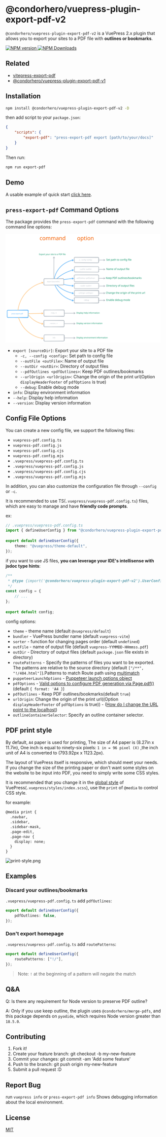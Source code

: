 # @condorhero/vuepress-plugin-export-pdf-v2

`@condorhero/vuepress-plugin-export-pdf-v2` is a VuePress 2.x plugin that allows you to export your sites to a PDF file with **outlines or bookmarks**.

<p align="left">
    <a href="https://www.npmjs.com/package/@condorhero/vuepress-plugin-export-pdf-v2" target="__blank">
        <img src="https://img.shields.io/npm/v/@condorhero/vuepress-plugin-export-pdf-v2.svg?color=a1b858" alt="NPM version">
    </a>
    <a href="https://www.npmjs.com/package/@condorhero/vuepress-plugin-export-pdf-v2" target="__blank">
        <img alt="NPM Downloads" src="https://img.shields.io/npm/dm/@condorhero/vuepress-plugin-export-pdf-v2.svg?color=50a36f">
    </a>
    <br />
</p>

## Related

- [vitepress-export-pdf](https://github.com/condorheroblog/vitepress-export-pdf)
- [@condorhero/vuepress-plugin-export-pdf-v1](https://github.com/condorheroblog/vuepress-plugin-export-pdf/blob/main/packages/vuepress-plugin-export-pdf-v1/README.md)

## Installation

```sh
npm install @condorhero/vuepress-plugin-export-pdf-v2 -D
```
then add script to your `package.json`:

```json
{
	"scripts": {
		"export-pdf": "press-export-pdf export [path/to/your/docs]"
	}
}
```

Then run:

```sh
npm run export-pdf
```
## Demo

A usable example of quick start [click here](./example/vuepress-next/).

## `press-export-pdf` Command Options

The package provides the `press-export-pdf` command with the following command line options:

![vuepress-plugin-export-pdf-v2.svg](./assets/vuepress-plugin-export-pdf-v2.svg)

- `export [sourceDir]`: Export your site to a PDF file
  - `-c, --config <config>`: Set path to config file
  - `--outFile <outFile>`: Name of output file
  - `--outDir <outDir>`: Directory of output files
  - `--pdfOutlines <pdfOutlines>`: Keep PDF outlines/bookmarks
  - `--urlOrigin <urlOrigin>`: Change the origin of the print url(Option `displayHeaderFooter` of `pdfOptions` is true)
  - `--debug`: Enable debug mode
- `info`: Display environment information
- `--help`: Display help information
- `--version`: Display version information

## Config File Options

You can create a new config file, we support the following files:

- `vuepress-pdf.config.ts`
- `vuepress-pdf.config.js`
- `vuepress-pdf.config.cjs`
- `vuepress-pdf.config.mjs`
- `.vuepress/vuepress-pdf.config.ts`
- `.vuepress/vuepress-pdf.config.js`
- `.vuepress/vuepress-pdf.config.cjs`
- `.vuepress/vuepress-pdf.config.mjs`

In addition, you can also customize the configuration file through `--config` or `-c`.

It is recommended to use TS(`.vuepress/vuepress-pdf.config.ts`) files, which are easy to manage and have **friendly code prompts**.

ex:

```ts
// .vuepress/vuepress-pdf.config.ts
import { defineUserConfig } from "@condorhero/vuepress-plugin-export-pdf-v2";

export default defineUserConfig({
	theme: "@vuepress/theme-default",
});
```

if you want to use JS files, **you can leverage your IDE's intellisense with jsdoc type hints**:

```js
/**
 * @type {import('@condorhero/vuepress-plugin-export-pdf-v2').UserConfig}
 */
const config = {
	// ...
};

export default config;
```

config options:

- `theme` - theme name (default `@vuepress/default`)
- `bundler` - VuePress bundler name (default `vuepress-vite`)
- `sorter` - function for changing pages order (default `undefined`)
- `outFile` - name of output file (default `vuepress-YYMMDD-HHmmss.pdf`)
- `outDir` - Directory of output files (default `package.json` file exists in directory)
- `routePatterns` - Specify the patterns of files you want to be exported. The patterns are relative to the source directory (default `["/**", "!/404.html"]`).Patterns to match Route path using [multimatch](https://github.com/sindresorhus/multimatch)
- `puppeteerLaunchOptions` - [Puppeteer launch options object](https://github.com/puppeteer/puppeteer/blob/main/docs/api/puppeteer.puppeteerlaunchoptions.md)
- `pdfOptions` - [Valid options to configure PDF generation via Page.pdf()](https://github.com/puppeteer/puppeteer/blob/main/docs/api/puppeteer.pdfoptions.md) (default `{ format: 'A4 }`)
- `pdfOutlines` - Keep PDF outlines/bookmarks(default `true`)
- `urlOrigin`: Change the origin of the print url((Option `displayHeaderFooter` of `pdfOptions` is true)) - ([How do I change the URL point to the localhost](https://github.com/condorheroblog/vuepress-plugin-export-pdf/issues/5))
- `outlineContainerSelector`: Specify an outline container selector.

## PDF print style

By default, `A4` paper is used for printing, The size of A4 paper is (8.27in x 11.7in), One inch is equal to ninety-six pixels: `1 in = 96 pixel (X)` ,the inch unit of A4 is converted to (793.92px x 1123.2px).

The layout of VuePress itself is responsive, which should meet your needs. If you change the size of the printing paper or don't want some styles on the website to be input into PDF, you need to simply write some CSS styles.

It is recommended that you change it in the [global style](https://v2.vuepress.vuejs.org/reference/default-theme/styles.html) of VuePress(`.vuepress/styles/index.scss`), use the `print` of `@media` to control CSS style.

for example:

```styl
@media print {
  .navbar,
  .sidebar,
  .sidebar-mask,
  .page-edit,
  .page-nav {
    display: none;
  }
}
```

![print-style.png](./assets/print-style.png)

## Examples

### Discard your outlines/bookmarks

`.vuepress/vuepress-pdf.config.ts` add `pdfOutlines`:

```ts
export default defineUserConfig({
	pdfOutlines: false,
});
```

### Don't export homepage

`.vuepress/vuepress-pdf.config.ts` add `routePatterns`:

```ts
export default defineUserConfig({
	routePatterns: ["!/"],
});
```

> Note: `!` at the beginning of a pattern will negate the match

## Q&A

Q: Is there any requirement for Node version to preserve PDF outline?

A: Only if you use keep outline, the plugin uses `@condorhero/merge-pdfs`, and this package depends on `pyodide`, which requires Node version greater than `18.5.0`.

## Contributing

1. Fork it!
2. Create your feature branch: git checkout -b my-new-feature
3. Commit your changes: git commit -am 'Add some feature'
4. Push to the branch: git push origin my-new-feature
5. Submit a pull request :D

## Report Bug

run `vuepress info` or `press-export-pdf info` Shows debugging information about the local environment.

## License

[MIT](https://github.com/condorheroblog/vuepress-plugin-export-pdf/blob/main/LICENSE)
